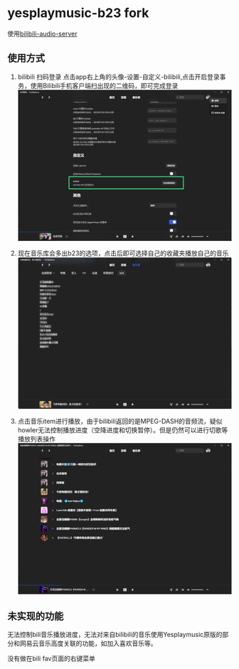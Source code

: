 # yesplaymusic-b23 fork

使用[bilibili-audio-server](https://github.com/scarletborder/bilibili-audio-server)

## 使用方式

1. bilibili 扫码登录
    点击app右上角的头像-设置-自定义-bilibili,点击开启登录事务，使用Bilibili手机客户端扫出现的二维码，即可完成登录
    ![bili-login](./images/bili-login.png)

2. 现在音乐库会多出b23的选项，点击后即可选择自己的收藏夹播放自己的音乐
    ![bili-fav](./images/bili-favs.png)

3. 点击音乐item进行播放，由于bilibili返回的是MPEG-DASH的音频流，疑似howler无法控制播放进度（空降进度和切换暂停）。但是仍然可以进行切歌等播放列表操作
    ![bili-songs](./images/bili-songs.png)

## 未实现的功能

无法控制bili音乐播放进度，无法对来自bilibili的音乐使用Yesplaymusic原版的部分和网易云音乐高度关联的功能，如加入喜欢音乐等。

没有做在bili fav页面的右键菜单